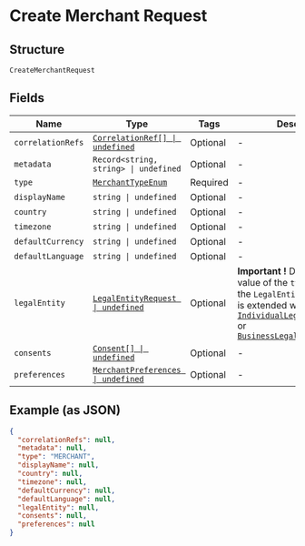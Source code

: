 
# Create Merchant Request

## Structure

`CreateMerchantRequest`

## Fields

| Name | Type | Tags | Description |
|  --- | --- | --- | --- |
| `correlationRefs` | [`CorrelationRef[] \| undefined`](../../doc/models/correlation-ref.md) | Optional | - |
| `metadata` | `Record<string, string> \| undefined` | Optional | - |
| `type` | [`MerchantTypeEnum`](../../doc/models/merchant-type-enum.md) | Required | - |
| `displayName` | `string \| undefined` | Optional | - |
| `country` | `string \| undefined` | Optional | - |
| `timezone` | `string \| undefined` | Optional | - |
| `defaultCurrency` | `string \| undefined` | Optional | - |
| `defaultLanguage` | `string \| undefined` | Optional | - |
| `legalEntity` | [`LegalEntityRequest \| undefined`](../../doc/models/legal-entity-request.md) | Optional | **Important !** Depending on the value of the `type` parameter, the `LegalEntityRequest` model is extended with either [`IndividualLegalEntityRequest`](../../doc/models/individual-legal-entity-request.md) or [`BusinessLegalEntityRequest`](../../doc/models/business-legal-entity-request.md) |
| `consents` | [`Consent[] \| undefined`](../../doc/models/consent.md) | Optional | - |
| `preferences` | [`MerchantPreferences \| undefined`](../../doc/models/merchant-preferences.md) | Optional | - |

## Example (as JSON)

```json
{
  "correlationRefs": null,
  "metadata": null,
  "type": "MERCHANT",
  "displayName": null,
  "country": null,
  "timezone": null,
  "defaultCurrency": null,
  "defaultLanguage": null,
  "legalEntity": null,
  "consents": null,
  "preferences": null
}
```

